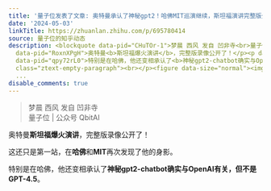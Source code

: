 ```yaml
---
title: '量子位发表了文章: 奥特曼承认了神秘gpt2！哈佛MIT巡演继续，斯坦福演讲完整版公开'
date: '2024-05-03'
linkTitle: https://zhuanlan.zhihu.com/p/695780414
source: 量子位的知乎动态
description: <blockquote data-pid="CHuTOr-1">梦晨 西风 发自 凹非寺<br>量子位 | 公众号 QbitAI</blockquote><p
  data-pid="RoxnXPgH">奥特曼<b>斯坦福爆火演讲</b>，完整版录像公开了！</p><p data-pid="YcbtjroY">这还只是第一站，在<b>哈佛</b>和<b>MIT</b>再次发现了他的身影。</p><p
  data-pid="qpy72rL0">特别是在哈佛，他还变相承认了<b>神秘gpt2-chatbot确实与OpenAI有关，但不是GPT-4.5</b>。</p><p
  class="ztext-empty-paragraph"><br></p><figure data-size="normal"><img src="https://pic4.zhimg.com/v2-f325a60a90fc38636ebc3006362bb2
  ...
disable_comments: true
---
```

<blockquote data-pid="CHuTOr-1">梦晨 西风 发自 凹非寺<br>量子位 | 公众号 QbitAI</blockquote><p data-pid="RoxnXPgH">奥特曼<b>斯坦福爆火演讲</b>，完整版录像公开了！</p><p data-pid="YcbtjroY">这还只是第一站，在<b>哈佛</b>和<b>MIT</b>再次发现了他的身影。</p><p data-pid="qpy72rL0">特别是在哈佛，他还变相承认了<b>神秘gpt2-chatbot确实与OpenAI有关，但不是GPT-4.5</b>。</p><p class="ztext-empty-paragraph"><br></p><figure data-size="normal"><img src="https://pic4.zhimg.com/v2-f325a60a90fc38636ebc3006362bb2 ...